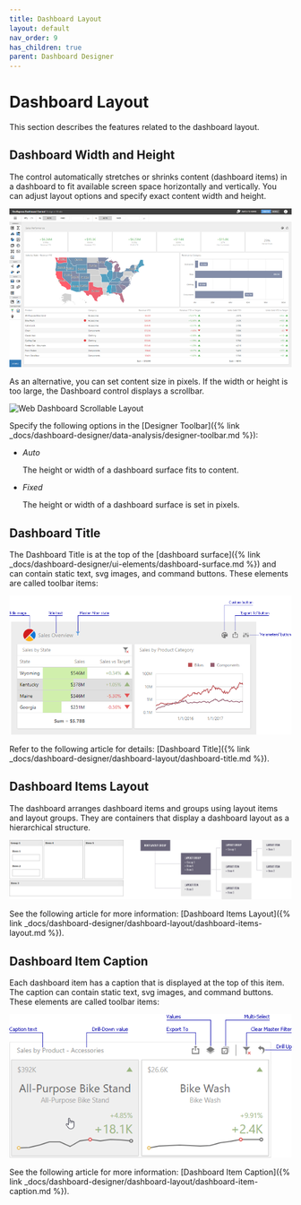 ```yaml
---
title: Dashboard Layout
layout: default
nav_order: 9
has_children: true
parent: Dashboard Designer
---
```

# Dashboard Layout

This section describes the features related to the dashboard layout.

## Dashboard Width and Height

The control automatically stretches or shrinks content (dashboard items) in a dashboard to fit available screen space horizontally and vertically. You can adjust layout options and specify exact content width and height.

![web-dashboard-stretched-layout](/assets/images/dashboards/web-dashboard-stretched-layout.png)

As an alternative, you can set content size in pixels. If the width or height is too large, the Dashboard control displays a scrollbar.

![Web Dashboard Scrollable Layout](/assets/images/dashboards/web-dashboard-scrollable-layout.gif)


Specify the following options in the [Designer Toolbar]({% link _docs/dashboard-designer/data-analysis/designer-toolbar.md %}):

* _Auto_

    The height or width of a dashboard surface fits to content.
* _Fixed_

    The height or width of a dashboard surface is set in pixels.

## Dashboard Title
The Dashboard Title is at the top of the [dashboard surface]({% link _docs/dashboard-designer/ui-elements/dashboard-surface.md %}) and can contain static text, svg images, and command buttons. These elements are called toolbar items:

![wdd-dashboard-title](/assets/images/dashboards/img126004.png)

Refer to the following article for details: [Dashboard Title]({% link _docs/dashboard-designer/dashboard-layout/dashboard-title.md %}).
## Dashboard Items Layout
The dashboard arranges dashboard items and groups using layout items and layout groups. They are containers that display a dashboard layout as a hierarchical structure.

![DashboardLayoutHierarchy](/assets/images/dashboards/img25963.png)

See the following article for more information: [Dashboard Items Layout]({% link _docs/dashboard-designer/dashboard-layout/dashboard-items-layout.md %}).
## Dashboard Item Caption

Each dashboard item has a caption that is displayed at the top of this item. The caption can contain static text, svg images, and command buttons. These elements are called toolbar items:

![wdd-dashboard-item-caption](/assets/images/dashboards/img126135.png)

See the following article for more information: [Dashboard Item Caption]({% link _docs/dashboard-designer/dashboard-layout/dashboard-item-caption.md %}).



